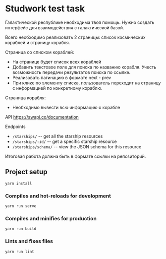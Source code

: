 # Studwork test task

Галактической республике необходима твоя помощь. Нужно создать интерфейс для взаимодействия с галактической базой.

Всего необходимо реализовать 2 страницы: список космических кораблей и страницу корабля.

Страница со списком кораблей:

* На странице будет список всех кораблей
* Добавить текстовое поле для поиска по названию корабля. Учесть возможность передачи результатов поиска по ссылке.
* Реализовать пагинацию в формате next - prev
* При клике по элементу списка, пользователь переходит на страницу с информацией по конкретному кораблю.

Страница корабля:

* Необходимо вывести всю информацию о корабле


API https://swapi.co/documentation

Endpoints

* `/starships/` -- get all the starship resources
* `/starships/:id/` -- get a specific starship resource
* `/starships/schema/` -- view the JSON schema for this resource

Итоговая работа должна быть в формате ссылки на репозиторий.


## Project setup
```
yarn install
```

### Compiles and hot-reloads for development
```
yarn run serve
```

### Compiles and minifies for production
```
yarn run build
```

### Lints and fixes files
```
yarn run lint
```